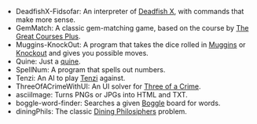 - DeadfishX-Fidsofar:
   An interpreter of [Deadfish X], with commands that make more sense.
- GemMatch:
    A classic gem-matching game, based on the course by [The Great Courses Plus].
- Muggins-KnockOut:
   A program that takes the dice rolled in [Muggins] or [Knockout] and gives you possible moves.
- Quine:
   Just a [quine].
- SpellNum:
   A program that spells out numbers.
- Tenzi:
   An AI to play [Tenzi] against.
- ThreeOfACrimeWithUI:
   An UI solver for [Three of a Crime].
- asciiImage:
   Turns PNGs or JPGs into HTML and TXT.
- boggle-word-finder:
   Searches a given [Boggle] board for words.
- diningPhils:
   The classic [Dining Philosiphers] problem.

[Deadfish X]: https://esolangs.org/wiki/Deadfish_x
[The Great Courses Plus]: thegreatcoursesplus.com
[Muggins]: https://boardgamegeek.com/boardgame/16944/muggins
[Knockout]: https://boardgamegeek.com/boardgame/16945/knock-out
[quine]: https://en.wikipedia.org/wiki/Quine_(computing)
[Tenzi]: https://boardgamegeek.com/boardgame/113819/tenzi
[Three of a Crime]: https://boardgamegeek.com/boardgame/7641/three-crime
[Boggle]: https://boardgamegeek.com/boardgame/1293/boggle
[Dining Philosiphers]: https://rosettacode.org/wiki/Dining_philosophers

